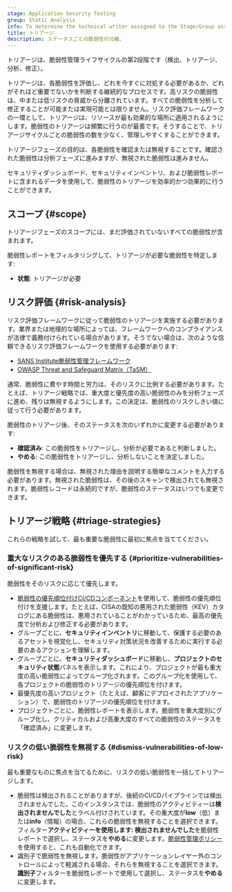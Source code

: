 ```yaml
---
stage: Application Security Testing
group: Static Analysis
info: To determine the technical writer assigned to the Stage/Group associated with this page, see https://handbook.gitlab.com/handbook/product/ux/technical-writing/#assignments
title: トリアージ
description: ステータスごとの脆弱性の分離。
---
```


トリアージは、脆弱性管理ライフサイクルの第2段階です（検出、トリアージ、分析、修正）。

トリアージは、各脆弱性を評価し、どれを今すぐに対処する必要があるか、どれがそれほど重要でないかを判断する継続的なプロセスです。高リスクの脆弱性は、中または低リスクの脅威から分離されています。すべての脆弱性を分析して修正することが可能または実現可能とは限りません。リスク評価フレームワークの一環として、トリアージは、リソースが最も効果的な場所に適用されるようにします。脆弱性のトリアージは頻繁に行うのが最善です。そうすることで、トリアージサイクルごとの脆弱性の数を少なく、管理しやすくすることができます。

トリアージフェーズの目的は、各脆弱性を確認または無視することです。確認された脆弱性は分析フェーズに進みますが、無視された脆弱性は進みません。

セキュリティダッシュボード、セキュリティインベントリ、および脆弱性レポートに含まれるデータを使用して、脆弱性のトリアージを効率的かつ効果的に行うことができます。

## スコープ {#scope}

トリアージフェーズのスコープには、まだ評価されていないすべての脆弱性が含まれます。

脆弱性レポートをフィルタリングして、トリアージが必要な脆弱性を特定します: 

- **状態**: トリアージが必要

## リスク評価 {#risk-analysis}

リスク評価フレームワークに従って脆弱性のトリアージを実施する必要があります。業界または地理的な場所によっては、フレームワークへのコンプライアンスが法律で義務付けられている場合があります。そうでない場合は、次のような信頼できるリスク評価フレームワークを使用する必要があります:  

- [SANS Institute脆弱性管理フレームワーク](https://www.sans.org/blog/the-vulnerability-assessment-framework/)
- [OWASP Threat and Safeguard Matrix（TaSM）](https://owasp.org/www-project-threat-and-safeguard-matrix/)

通常、脆弱性に費やす時間と労力は、そのリスクに比例する必要があります。たとえば、トリアージ戦略では、重大度と優先度の高い脆弱性のみを分析フェーズに進め、残りは無視するようにします。この決定は、脆弱性のリスクしきい値に従って行う必要があります。

脆弱性のトリアージ後、そのステータスを次のいずれかに変更する必要があります: 

- **確認済み**: この脆弱性をトリアージし、分析が必要であると判断しました。
- **やめる**: この脆弱性をトリアージし、分析しないことを決定しました。

脆弱性を無視する場合は、無視された理由を説明する簡単なコメントを入力する必要があります。無視された脆弱性は、その後のスキャンで検出されても無視されます。脆弱性レコードは永続的ですが、脆弱性のステータスはいつでも変更できます。

## トリアージ戦略 {#triage-strategies}

これらの戦略を試して、最も重要な脆弱性に最初に焦点を当ててください。

### 重大なリスクのある脆弱性を優先する {#prioritize-vulnerabilities-of-significant-risk}

脆弱性をそのリスクに応じて優先します。

- [脆弱性の優先順位付けCI/CDコンポーネント](../vulnerabilities/risk_assessment_data.md#vulnerability-prioritizer)を使用して、脆弱性の優先順位付けを支援します。たとえば、CISAの既知の悪用された脆弱性（KEV）カタログにある脆弱性は、悪用されていることがわかっているため、最高の優先度で分析および修正する必要があります。
- グループごとに、**セキュリティインベントリ**に移動して、保護する必要のあるアセットを視覚化し、セキュリティ対策状況を改善するために実行する必要のあるアクションを理解します。
- グループごとに、**セキュリティダッシュボード**に移動し、**プロジェクトのセキュリティ状態**パネルを表示します。これにより、プロジェクトが最も重大度の高い脆弱性によってグループ化されます。このグループ化を使用して、各プロジェクトの脆弱性のトリアージの優先順位を付けます。
- 最優先度の高いプロジェクト（たとえば、顧客にデプロイされたアプリケーション）で、脆弱性のトリアージの優先順位を付けます。
- プロジェクトごとに、脆弱性レポートを表示します。脆弱性を重大度別にグループ化し、クリティカルおよび高重大度のすべての脆弱性のステータスを「確認済み」に変更します。

### リスクの低い脆弱性を無視する {#dismiss-vulnerabilities-of-low-risk}

最も重要なものに焦点を当てるために、リスクの低い脆弱性を一括してトリアージします。

- 脆弱性は検出されることがありますが、後続のCI/CDパイプラインでは検出されませんでした。このインスタンスでは、脆弱性のアクティビティーは**検出されませんでした**とラベル付けされています。その重大度が**low**（低）または**info**（情報）の場合、これらの脆弱性を無視することを選択できます。フィルター**アクティビティーを使用します: 検出されませんでした**を脆弱性レポートで選択し、ステータスを**やめる**に変更します。[脆弱性管理ポリシー](../policies/vulnerability_management_policy.md)を使用すると、これも自動化できます。
- 識別子で脆弱性を無視します。脆弱性がアプリケーションレイヤー外のコントロールによって軽減される場合、それらを無視することを選択できます。**識別子**フィルターを脆弱性レポートで使用して選択し、ステータスを**やめる**に変更します。
